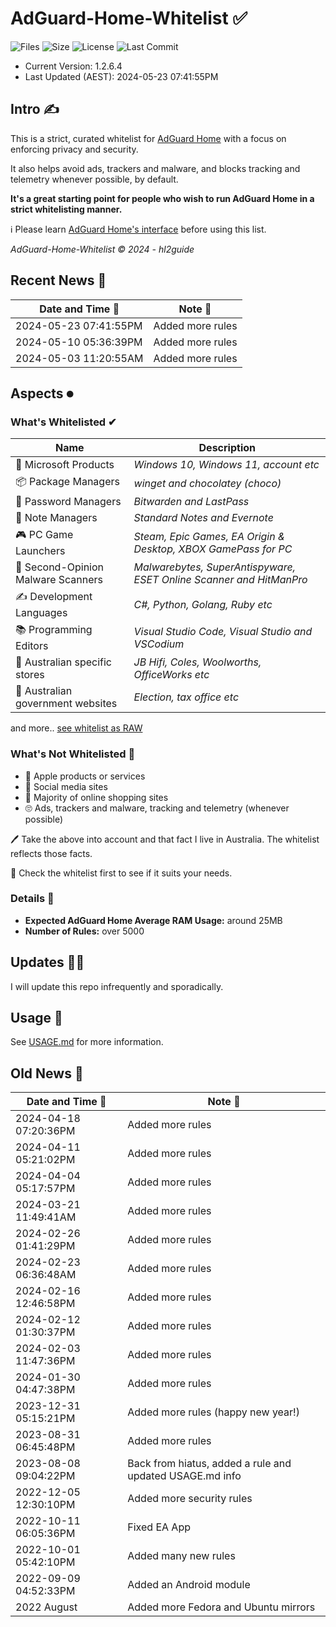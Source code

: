 # AdGuard-Home-Whitelist ✅

![Files](https://img.shields.io/github/directory-file-count/hl2guide/AdGuard-Home-Whitelist?style=for-the-badge)
![Size](https://img.shields.io/github/repo-size/hl2guide/AdGuard-Home-Whitelist?style=for-the-badge)
![License](https://img.shields.io/github/license/hl2guide/AdGuard-Home-Whitelist?style=for-the-badge)
![Last Commit](https://img.shields.io/github/last-commit/hl2guide/AdGuard-Home-Whitelist?style=for-the-badge)

- Current Version: 1.2.6.4
- Last Updated (AEST): 2024-05-23 07:41:55PM

## Intro ✍

This is a strict, curated whitelist for [AdGuard Home](https://adguard.com/en/adguard-home/overview.html) with a focus on enforcing privacy and security.

It also helps avoid ads, trackers and malware, and blocks tracking and telemetry whenever possible, by default.

__It's a great starting point for people who wish to run AdGuard Home in a strict whitelisting manner.__

ℹ Please learn [AdGuard Home's interface](https://github.com/AdguardTeam/AdGuardHome/wiki) before using this list.

_AdGuard-Home-Whitelist © 2024 - hl2guide_

## Recent News 📰

| Date and Time 📅 | Note 📓 |
|---------------|------|
| 2024-05-23 07:41:55PM | Added more rules |
| 2024-05-10 05:36:39PM | Added more rules |
| 2024-05-03 11:20:55AM | Added more rules |

## Aspects ⏺

### What's Whitelisted ✔

| Name | Description |
| ----------- | ----------- |
| 🏢 Microsoft Products | _Windows 10, Windows 11, account etc_ |
| 📦 Package Managers | _winget and chocolatey (choco)_ |
| 🔐 Password Managers | _Bitwarden and LastPass_ |
| 📒 Note Managers | _Standard Notes and Evernote_ |
| 🎮 PC Game Launchers | _Steam, Epic Games, EA Origin & Desktop, XBOX GamePass for PC_ |
| 🦠 Second-Opinion Malware Scanners | _Malwarebytes, SuperAntispyware, ESET Online Scanner and HitManPro_ |
| ✍ Development Languages | _C#, Python, Golang, Ruby etc_ |
| 📚 Programming Editors | _Visual Studio Code, Visual Studio and VSCodium_ |
| 🏬 Australian specific stores | _JB Hifi, Coles, Woolworths, OfficeWorks etc_ |
| 🏦 Australian government websites | _Election, tax office etc_ |

and more.. [see whitelist as RAW](https://raw.githubusercontent.com/hl2guide/AdGuard-Home-Whitelist/main/whitelist.txt)

### What's __Not__ Whitelisted 🛑

* 🍏 Apple products or services
* 💭 Social media sites
* 🛒 Majority of online shopping sites
* 🙄 Ads, trackers and malware, tracking and telemetry (whenever possible)

🖊 Take the above into account and that fact I live in Australia. The whitelist reflects those facts.

👀 Check the whitelist first to see if it suits your needs.

### Details 🧾

* __Expected AdGuard Home Average RAM Usage:__ around 25MB
* __Number of Rules:__ over 5000

## Updates 👩‍💻

I will update this repo infrequently and sporadically.

## Usage 💚

See [USAGE.md](https://github.com/hl2guide/AdGuard-Home-Whitelist/blob/main/USAGE.md) for more information.

## Old News 📰

| Date and Time 📅 | Note 📓 |
|---------------|------|
| 2024-04-18 07:20:36PM | Added more rules |
| 2024-04-11 05:21:02PM | Added more rules |
| 2024-04-04 05:17:57PM | Added more rules |
| 2024-03-21 11:49:41AM | Added more rules |
| 2024-02-26 01:41:29PM | Added more rules |
| 2024-02-23 06:36:48AM | Added more rules |
| 2024-02-16 12:46:58PM | Added more rules |
| 2024-02-12 01:30:37PM | Added more rules |
| 2024-02-03 11:47:36PM | Added more rules |
| 2024-01-30 04:47:38PM | Added more rules |
| 2023-12-31 05:15:21PM | Added more rules (happy new year!) |
| 2023-08-31 06:45:48PM | Added more rules |
| 2023-08-08 09:04:22PM | Back from hiatus, added a rule and updated USAGE.md info |
| 2022-12-05 12:30:10PM | Added more security rules |
| 2022-10-11 06:05:36PM | Fixed EA App |
| 2022-10-01 05:42:10PM | Added many new rules |
| 2022-09-09 04:52:33PM | Added an Android module |
| 2022 August | Added more Fedora and Ubuntu mirrors |
